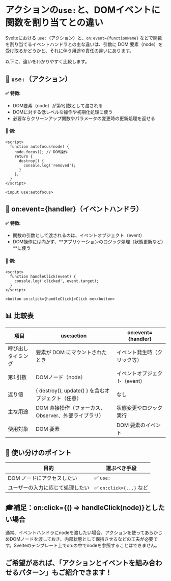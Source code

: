# アクションの`use:`と、DOMイベントに関数を割り当てとの違い

Svelteにおける `use:`（アクション）と、`on:event={functionName}` などで関数を割り当てるイベントハンドラとの主な違いは、引数に DOM 要素（node）を受け取るかどうかと、それに伴う用途や責任の違いにあります。

以下に、違いをわかりやすく比較します。

## 🧩 `use:`（アクション）

#### ✅ 特徴:
- DOM要素（node）が第1引数として渡される
- DOMに対する低レベルな操作や初期化処理に使う
- 必要ならクリーンアップ関数やパラメータの変更時の更新処理を返せる

#### 🔧 例:

```svelte
<script>
  function autofocus(node) {
    node.focus(); // DOM操作
    return {
      destroy() {
        console.log('removed');
      }
    };
  }
</script>

<input use:autofocus>
```

## 🧠 on:event={handler}（イベントハンドラ）

#### ✅ 特徴:
- 関数の引数として渡されるのは、イベントオブジェクト（event）
- DOM操作には向かず、**アプリケーションのロジック処理（状態更新など）**に使う

#### 🔧 例:
```svelte
<script>
  function handleClick(event) {
    console.log('clicked', event.target);
  }
</script>

<button on:click={handleClick}>Click me</button>
```


## 📊 比較表

|項目|use:action|on:event={handler}|
|---|---|---|
|呼び出しタイミング|要素が DOM にマウントされたとき|イベント発生時（クリック等）|
|第1引数|DOMノード（node）|イベントオブジェクト（event）|
|返り値|{ destroy(), update() } を含むオブジェクト（任意）|なし|
|主な用途|DOM 直接操作（フォーカス、Observer、外部ライブラリ）|状態変更やロジック実行|
|使用対象|DOM 要素|DOM 要素のイベント|


## 👀 使い分けのポイント

|目的|選ぶべき手段|
|---|---|
|DOM ノードにアクセスしたい|✅ `use:`|
|ユーザーの入力に応じて処理したい|✅ `on:click={...}` など|


## 🎓補足：on:click={() => handleClick(node)}としたい場合

通常、イベントハンドラにnodeを渡したい場合、アクションを使ってあらかじめDOMノードを渡しておき、内部状態として保持させるなどの工夫が必要です。Svelteのテンプレート上でon:の中でnodeを参照することはできません。

## ご希望があれば、「アクションとイベントを組み合わせるパターン」もご紹介できます！